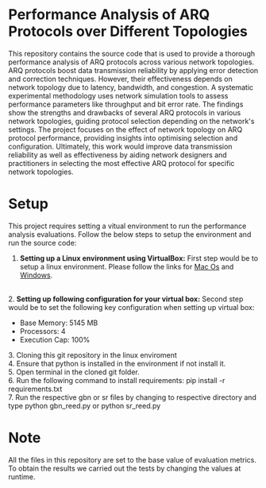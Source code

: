 # Performance Analysis of ARQ Protocols over Different Topologies
This repository contains the source code that is used to provide a thorough performance analysis of ARQ protocols across various network topologies. ARQ protocols boost data transmission reliability by applying error detection and correction techniques. However, their effectiveness depends on network topology due to latency, bandwidth, and congestion. A systematic experimental methodology uses network simulation tools to assess performance parameters like throughput and bit error rate. The findings show the strengths and drawbacks of several ARQ protocols in various network topologies, guiding protocol selection depending on the network's settings. The project focuses on the effect of network topology on ARQ protocol performance, providing insights into optimising selection and configuration. Ultimately, this work would improve data transmission reliability as well as effectiveness by aiding network designers and practitioners in selecting the most effective ARQ protocol for specific network topologies.

# Setup
This project requires setting a vitual environment to run the performance analysis evaluations. Follow the below steps to setup the environment and run the source code:
<br>
1. <b> Setting up a Linux environment using VirtualBox:</b> First step would be to setup a linux environment. Please follow the links for <a href=https://www.imore.com/how-use-linux-your-mac-using-virtual-machine>Mac Os</a> and <a href=https://www.c-sharpcorner.com/article/how-to-install-ubuntu-on-windows-10-using-virtualbox/>Windows</a>.
<br>
2. <b> Setting up following configuration for your virtual box:</b> Second step would be to set the following key configuration when setting up virtual box:
<ul>
    <li>Base Memory: 5145 MB
    <li>Processors: 4
    <li>Execution Cap: 100%
</ul>
3. Cloning this git repository in the linux enviroment
<br>
4. Ensure that python is installed in the environment if not install it.
<br>
5. Open terminal in the cloned git folder.
<br>
6. Run the following command to install requirements: pip install -r requirements.txt
<br>
7. Run the respective gbn or sr files by changing to respective directory and type python gbn_reed.py or python sr_reed.py

# Note
All the files in this repository are set to the base value of evaluation metrics. To obtain the results we carried out the tests by changing the values at runtime.


